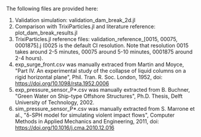 The following files are provided here:

1) Validation simulation: validation_dam_break_2d.jl
2) Comparison with TrixiParticles.jl and literature reference: plot_dam_break_results.jl
3) TrixiParticles.jl reference files: validation_reference_[0015, 00075, 0001875].j (0025 is the default CI resolution. Note that resolution 0015 takes around 2-5 minutes, 00075 around 5-10 minutes, 0001875 around 2-4 hours).
4) exp_surge_front.csv was manually extraced from Martin and Moyce, "Part IV. An experimental study of the collapse of liquid columns on a rigid horizontal plane", Phil. Tran. R. Soc. London, 1952, doi: https://doi.org/10.1098/rsta.1952.0006
5) exp_pressure_sensor_P*.csv was manually extracted from  B. Buchner, "Green Water on Ship-type Offshore Structures", Ph.D. Thesis, Delft University of Technology, 2002.
6) sim_pressure_sensor_P*.csv was manually extracted from  S. Marrone et al., "δ-SPH model for simulating violent impact flows", Computer Methods in Applied Mechanics and Engineering, 2011, doi: https://doi.org/10.1016/j.cma.2010.12.016